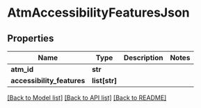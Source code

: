 # AtmAccessibilityFeaturesJson

## Properties
Name | Type | Description | Notes
------------ | ------------- | ------------- | -------------
**atm_id** | **str** |  | 
**accessibility_features** | **list[str]** |  | 

[[Back to Model list]](../README.md#documentation-for-models) [[Back to API list]](../README.md#documentation-for-api-endpoints) [[Back to README]](../README.md)


